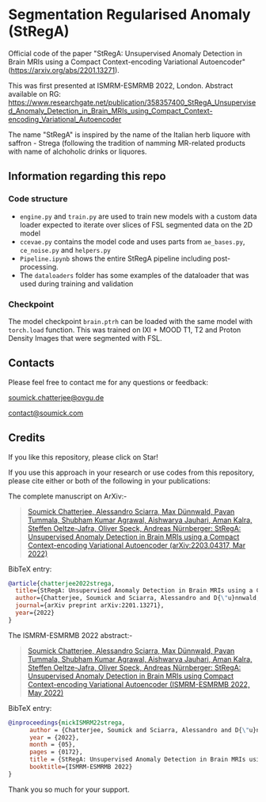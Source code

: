 # **S**egmen**t**ation **Reg**ularised **A**nomaly (StRegA)

Official code of the paper "StRegA: Unsupervised Anomaly Detection in Brain MRIs using a Compact Context-encoding Variational Autoencoder" (https://arxiv.org/abs/2201.13271).

This was first presented at ISMRM-ESMRMB 2022, London.
Abstract available on RG: https://www.researchgate.net/publication/358357400_StRegA_Unsupervised_Anomaly_Detection_in_Brain_MRIs_using_Compact_Context-encoding_Variational_Autoencoder

The name "StRegA" is inspired by the name of the Italian herb liquore with saffron - Strega (following the tradition of namming MR-related products with name of alchoholic drinks or liquores.

## Information regarding this repo

### Code structure

- `engine.py` and `train.py` are used to train new models with a custom data loader expected to iterate over slices of FSL segmented data on the 2D model
- `ccevae.py` contains the model code and uses parts from `ae_bases.py`, `ce_noise.py` and `helpers.py`
- `Pipeline.ipynb` shows the entire StRegA pipeline including post-processing.
- The `dataloaders` folder has some examples of the dataloader that was used during training and validation

### Checkpoint

The model checkpoint `brain.ptrh` can be loaded with the same model with `torch.load` function. This was trained on IXI + MOOD T1, T2 and Proton Density Images that were segmented with FSL. 

## Contacts

Please feel free to contact me for any questions or feedback:

[soumick.chatterjee@ovgu.de](mailto:soumick.chatterjee@ovgu.de)

[contact@soumick.com](mailto:contact@soumick.com)

## Credits

If you like this repository, please click on Star!

If you use this approach in your research or use codes from this repository, please cite either or both of the following in your publications:

The complete manuscript on ArXiv:-

> [Soumick Chatterjee, Alessandro Sciarra, Max Dünnwald, Pavan Tummala, Shubham Kumar Agrawal, Aishwarya Jauhari, Aman Kalra, Steffen Oeltze-Jafra, Oliver Speck, Andreas Nürnberger: StRegA: Unsupervised Anomaly Detection in Brain MRIs using a Compact Context-encoding Variational Autoencoder (arXiv:2203.04317, Mar 2022)](https://arxiv.org/abs/2201.13271)

BibTeX entry:

```bibtex
@article{chatterjee2022strega,
  title={StRegA: Unsupervised Anomaly Detection in Brain MRIs using a Compact Context-encoding Variational Autoencoder},
  author={Chatterjee, Soumick and Sciarra, Alessandro and D{\"u}nnwald, Max and Tummala, Pavan and Agrawal, Shubham Kumar and Jauhari, Aishwarya and Kalra, Aman and Oeltze-Jafra, Steffen and Speck, Oliver and N{\"u}rnberger, Andreas},
  journal={arXiv preprint arXiv:2201.13271},
  year={2022}
}
```

The ISMRM-ESMRMB 2022 abstract:-

> [Soumick Chatterjee, Alessandro Sciarra, Max Dünnwald, Pavan Tummala, Shubham Kumar Agrawal, Aishwarya Jauhari, Aman Kalra, Steffen Oeltze-Jafra, Oliver Speck, Andreas Nürnberger: StRegA: Unsupervised Anomaly Detection in Brain MRIs using Compact Context-encoding Variational Autoencoder (ISMRM-ESMRMB 2022, May 2022)](https://www.researchgate.net/publication/358357668_Multi-scale_UNet_with_Self-Constructing_Graph_Latent_for_Deformable_Image_Registration)

BibTeX entry:


```bibtex
@inproceedings{mickISMRM22strega,
      author = {Chatterjee, Soumick and Sciarra, Alessandro and D{\"u}nnwald, Max and Tummala, Pavan and Agrawal, Shubham Kumar and Jauhari, Aishwarya and Kalra, Aman and Oeltze-Jafra, Steffen and Speck, Oliver and N{\"u}rnberger, Andreas},
      year = {2022},
      month = {05},
      pages = {0172},
      title = {StRegA: Unsupervised Anomaly Detection in Brain MRIs using Compact Context-encoding Variational Autoencoder},
      booktitle={ISMRM-ESMRMB 2022}
}
```
Thank you so much for your support.

